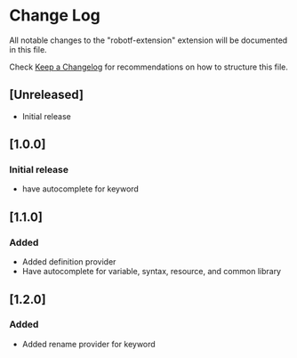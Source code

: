 # Change Log
All notable changes to the "robotf-extension" extension will be documented in this file.

Check [Keep a Changelog](http://keepachangelog.com/) for recommendations on how to structure this file.

## [Unreleased]
- Initial release

## [1.0.0]
### Initial release
- have autocomplete for keyword

## [1.1.0]
### Added
- Added definition provider
- Have autocomplete for variable, syntax, resource, and common library

## [1.2.0]
### Added
- Added rename provider for keyword